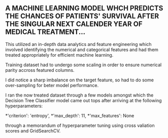 ## A MACHINE LEARNING MODEL WHCH PREDICTS THE CHANCES OF PATIENTS' SURVIVAL AFTER THE SINGULAR NEXT CALENDER YEAR OF MEDICAL TREATMENT...

This utilized an in-depth data analytics and feature engineering which involved identifying the numerical and categorical features and had them treated appropriately
for efficient machine learning.

Training dataset had to undergo some scaling in order to ensure numerical parity accross featured columns.

I did notice a sharp imbalance on the target feature, so had to do some over-sampling for beter model performance.

I ran the now treated dataset through a few models amongst which the Decision Tree Classifier model came out tops after arriving at the following hyperparameters:

*'criterion': 'entropy', 
*'max_depth': 11, 
*'max_features': None

through a memorandum of hyperparameter tuning using cross valiation scores and GridSearchCV.
